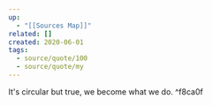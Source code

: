 ```yaml
---
up:
  - "[[Sources Map]]"
related: []
created: 2020-06-01
tags:
  - source/quote/100
  - source/quote/my
---
```


It's circular but true, we become what we do. ^f8ca0f
